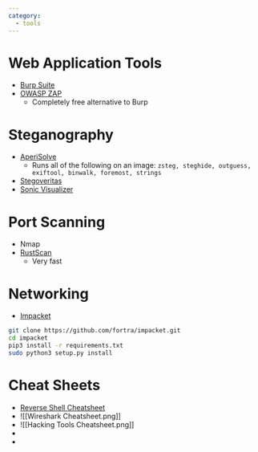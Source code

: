 ```yaml
---
category:
  - tools
---
```

# Web Application Tools
- [Burp Suite](https://portswigger.net/burp)
- [OWASP ZAP](https://www.zaproxy.org/)
	- Completely free alternative to Burp

# Steganography
- [AperiSolve](https://github.com/Zeecka/AperiSolve)
	- Runs all of the following on an image: `zsteg, steghide, outguess, exiftool, binwalk, foremost, strings`
- [Stegoveritas](https://github.com/bannsec/stegoVeritas)
- [Sonic Visualizer](https://www.sonicvisualiser.org/)

# Port Scanning
- Nmap
- [RustScan](https://github.com/RustScan/RustScan)
	- Very fast
# Networking
- [Impacket](https://github.com/fortra/impacket)
```bash
git clone https://github.com/fortra/impacket.git
cd impacket
pip3 install -r requirements.txt
sudo python3 setup.py install
```
# Cheat Sheets
- [Reverse Shell Cheatsheet](https://github.com/swisskyrepo/PayloadsAllTheThings/blob/master/Methodology%20and%20Resources/Reverse%20Shell%20Cheatsheet.md#reverse-shell-cheat-sheet)
- ![[Wireshark Cheatsheet.png]]
- ![[Hacking Tools Cheatsheet.png]]
- 
- 